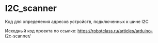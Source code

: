 # I2C_scanner
Код для определения адресов устройств, подключенных к шине I2C

Исходный код проекта по ссылке: https://robotclass.ru/articles/arduino-i2c-scanner/
